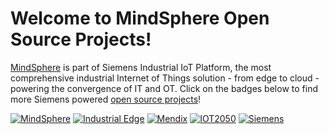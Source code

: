 # Welcome to MindSphere Open Source Projects!

[MindSphere](https://siemens.mindsphere.io) is part of Siemens Industrial IoT Platform, the most comprehensive industrial Internet of Things solution - from edge to cloud - powering the convergence of IT and OT. Click on the badges below to find more Siemens powered [open source projects](https://opensource.siemens.com)!

[![MindSphere](https://img.shields.io/badge/github-mindsphere-003751?logo=github)](https://github.com/mindsphere)
[![Industrial Edge](https://img.shields.io/badge/github-industrial%20edge-e39537?logo=github)](https://github.com/industrial-edge)
[![Mendix](https://img.shields.io/badge/github-mendix-0595db?logo=github)](https://github.com/mendix)
[![IOT2050](https://img.shields.io/badge/github-iot2050-green?logo=github)](https://github.com/SIMATICmeetsLinux)
[![Siemens](https://img.shields.io/badge/github-siemens-009999?logo=github)](https://github.com/siemens)
